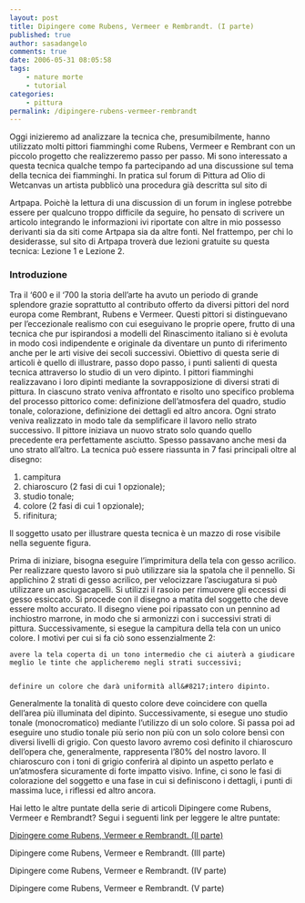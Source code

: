 ```yaml
---
layout: post
title: Dipingere come Rubens, Vermeer e Rembrandt. (I parte)
published: true
author: sasadangelo
comments: true
date: 2006-05-31 08:05:58
tags:
    - nature morte
    - tutorial
categories:
    - pittura
permalink: /dipingere-rubens-vermeer-rembrandt
---
```




  Oggi inizieremo ad analizzare la tecnica che, presumibilmente, hanno utilizzato molti pittori fiamminghi come Rubens, Vermeer e Rembrant con un piccolo progetto che realizzeremo passo per passo. Mi sono interessato a questa tecnica qualche tempo fa partecipando ad una discussione sul tema della tecnica dei fiamminghi. In pratica sul forum di Pittura ad Olio di Wetcanvas un artista pubblicò una procedura già descritta sul sito di 
  
  Artpapa. Poichè la lettura di una discussion di un forum in inglese potrebbe essere per qualcuno troppo difficile da seguire, ho pensato di scrivere un articolo integrando le informazioni ivi riportate con altre in mio possesso derivanti sia da siti come Artpapa sia da altre fonti. Nel frattempo, per chi lo desiderasse, sul sito di Artpapa troverà due lezioni gratuite su questa tecnica: Lezione 1 e Lezione 2.


### Introduzione


  Tra il &#8216;600 e il &#8216;700 la storia dell&#8217;arte ha avuto un periodo di grande splendore grazie soprattutto al contributo offerto da diversi pittori del nord europa come Rembrant, Rubens e Vermeer. Questi pittori si distinguevano per l&#8217;eccezionale realismo con cui eseguivano le proprie opere, frutto di una tecnica che pur ispirandosi a modelli del Rinascimento italiano si è evoluta in modo così indipendente e originale da diventare un punto di riferimento anche per le arti visive dei secoli successivi. Obiettivo di questa serie di articoli è quello di illustrare, passo dopo passo, i punti salienti di questa tecnica attraverso lo studio di un vero dipinto. I pittori fiamminghi realizzavano i loro dipinti mediante la sovrapposizione di diversi strati di pittura. In ciascuno strato veniva affrontato e risolto uno specifico problema del processo pittorico come: definizione dell&#8217;atmosfera del quadro, studio tonale, colorazione, definizione dei dettagli ed altro ancora. Ogni strato veniva realizzato in modo tale da semplificare il lavoro nello strato successivo. Il pittore iniziava un nuovo strato solo quando quello precedente era perfettamente asciutto. Spesso passavano anche mesi da uno strato all&#8217;altro. La tecnica può essere riassunta in 7 fasi principali oltre al disegno:


  1. campitura
  2. chiaroscuro (2 fasi di cui 1 opzionale);
  3. studio tonale;
  4. colore (2 fasi di cui 1 opzionale);
  5. rifinitura;

ll soggetto usato per illustrare questa tecnica è un mazzo di rose visibile nella seguente figura.




  Prima di iniziare, bisogna eseguire l&#8217;imprimitura della tela con gesso acrilico. Per realizzare questo lavoro si può utilizzare sia la spatola che il pennello. Si applichino 2 strati di gesso acrilico, per velocizzare l&#8217;asciugatura si può utilizzare un asciugacapelli. Si utilizzi il rasoio per rimuovere gli eccessi di gesso essiccato. Si procede con il disegno a matita del soggetto che deve essere molto accurato. Il disegno viene poi ripassato con un pennino ad inchiostro marrone, in modo che si armonizzi con i successivi strati di pittura. Successivamente, si esegue la campitura della tela con un unico colore. I motivi per cui si fa ciò sono essenzialmente 2:



  
    avere la tela coperta di un tono intermedio che ci aiuterà a giudicare meglio le tinte che applicheremo negli strati successivi;
  
  
    definire un colore che darà uniformità all&#8217;intero dipinto.
  



  Generalmente la tonalità di questo colore deve coincidere con quella dell&#8217;area più illuminata del dipinto. Successivamente, si esegue uno studio tonale (monocromatico) mediante l&#8217;utilizzo di un solo colore. Si passa poi ad eseguire uno studio tonale più serio non più con un solo colore bensì con diversi livelli di grigio. Con questo lavoro avremo così definito il chiaroscuro dell&#8217;opera che, generalmente, rappresenta l&#8217;80% del nostro lavoro. Il chiaroscuro con i toni di grigio conferirà al dipinto un aspetto perlato e un&#8217;atmosfera sicuramente di forte impatto visivo. Infine, ci sono le fasi di colorazione del soggetto e una fase in cui si definiscono i dettagli, i punti di massima luce, i riflessi ed altro ancora.



  Hai letto le altre puntate della serie di articoli Dipingere come Rubens, Vermeer e Rembrandt? Segui i seguenti link per leggere le altre puntate:


[Dipingere come Rubens, Vermeer e Rembrandt. (II parte)][1]


  Dipingere come Rubens, Vermeer e Rembrandt. (III parte)



  Dipingere come Rubens, Vermeer e Rembrandt. (IV parte)



  Dipingere come Rubens, Vermeer e Rembrandt. (V parte)




 [1]: https://www.disegnoepittura.it/dipingere-rubens-vermeer-rembrandt-2/